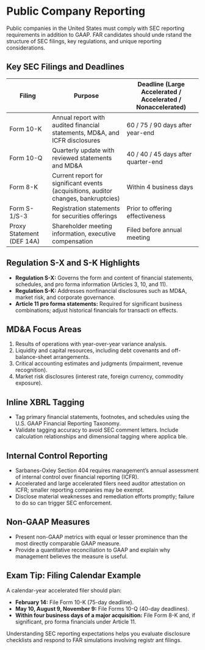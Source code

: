 # Public Company Reporting

Public companies in the United States must comply with SEC reporting requirements in addition to GAAP. FAR candidates should unde
rstand the structure of SEC filings, key regulations, and unique reporting considerations.

## Key SEC Filings and Deadlines

| Filing                    | Purpose                                                                             | Deadline (Large Accelerated / Accelerated / Nonaccelerated) |
| ------------------------- | ----------------------------------------------------------------------------------- | ----------------------------------------------------------- |
| Form 10-K                 | Annual report with audited financial statements, MD&A, and ICFR disclosures         | 60 / 75 / 90 days after year-end                            |
| Form 10-Q                 | Quarterly update with reviewed statements and MD&A                                  | 40 / 40 / 45 days after quarter-end                         |
| Form 8-K                  | Current report for significant events (acquisitions, auditor changes, bankruptcies) | Within 4 business days                                      |
| Form S-1/S-3              | Registration statements for securities offerings                                    | Prior to offering effectiveness                             |
| Proxy Statement (DEF 14A) | Shareholder meeting information, executive compensation                             | Filed before annual meeting                                 |

## Regulation S-X and S-K Highlights

- **Regulation S-X:** Governs the form and content of financial statements, schedules, and pro forma information (Articles 3, 10,
  and 11).
- **Regulation S-K:** Addresses nonfinancial disclosures such as MD&A, market risk, and corporate governance.
- **Article 11 pro forma statements:** Required for significant business combinations; adjust historical financials for transacti
  on effects.

## MD&A Focus Areas

1. Results of operations with year-over-year variance analysis.
2. Liquidity and capital resources, including debt covenants and off-balance-sheet arrangements.
3. Critical accounting estimates and judgments (impairment, revenue recognition).
4. Market risk disclosures (interest rate, foreign currency, commodity exposure).

## Inline XBRL Tagging

- Tag primary financial statements, footnotes, and schedules using the U.S. GAAP Financial Reporting Taxonomy.
- Validate tagging accuracy to avoid SEC comment letters. Include calculation relationships and dimensional tagging where applica
  ble.

## Internal Control Reporting

- Sarbanes-Oxley Section 404 requires management’s annual assessment of internal control over financial reporting (ICFR).
- Accelerated and large accelerated filers need auditor attestation on ICFR; smaller reporting companies may be exempt.
- Disclose material weaknesses and remediation efforts promptly; failure to do so can trigger SEC enforcement.

## Non-GAAP Measures

- Present non-GAAP metrics with equal or lesser prominence than the most directly comparable GAAP measure.
- Provide a quantitative reconciliation to GAAP and explain why management believes the measure is useful.

## Exam Tip: Filing Calendar Example

A calendar-year accelerated filer should plan:

- **February 14:** File Form 10-K (75-day deadline).
- **May 10, August 9, November 9:** File Forms 10-Q (40-day deadlines).
- **Within four business days of a major acquisition:** File Form 8-K and, if significant, pro forma financials under Article 11.

Understanding SEC reporting expectations helps you evaluate disclosure checklists and respond to FAR simulations involving registr
ant filings.
